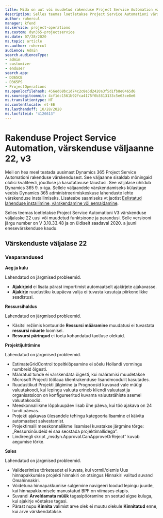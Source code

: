 ```yaml
---
title: Mida on uut või muudetud rakenduse Project Service Automation värskenduse väljaandes 22, V3
description: Selles teemas loetletakse Project Service Automationi värskenduse väljalaske 22, V3 saadaolevaid funktsioone ja parandusi.
author: ruhercul
manager: kfend
ms.service: project-operations
ms.custom: dyn365-projectservice
ms.date: 07/28/2020
ms.topic: article
ms.author: ruhercul
audience: Admin
search.audienceType:
- admin
- customizer
- enduser
search.app:
- D365CE
- D365PS
- ProjectOperations
ms.openlocfilehash: 456ed68bc1d74c2c8e5d2420a3f5d1fb8e0465d6
ms.sourcegitcommit: 4cf1dc1561b92fca4175f0b3813133c5e63ce8e6
ms.translationtype: HT
ms.contentlocale: et-EE
ms.lasthandoff: 10/28/2020
ms.locfileid: "4126613"
---
```

# <a name="project-service-automation-update-release-22-v3"></a>Rakenduse Project Service Automation, värskenduse väljaanne 22, v3

Meil on hea meel teatada uusimast Dynamics 365 Project Service Automationi rakenduse värskendusest. See väljaanne sisaldab mõningaid olulisi kvaliteedi, jõudluse ja kasutatavuse täiustusi. See väljalase ühildub Dynamics 365 9. x-iga. Sellele väljaandele värskendamiseks külastage veebis Dynamics 365 administreerimiskeskuse lahenduste lehte värskenduse installimiseks. Lisateabe saamiseks vt jaotist [Eelistatud lahenduse installimine, värskendamine või eemaldamine](https://docs.microsoft.com/power-platform/admin/install-remove-preferred-solution).

Selles teemas loetletakse Project Service Automationi V3 värskenduse väljalaske 22 uusi või muudetud funktsioone ja parandusi. Selle versiooni järgu number on V 3.10.33.48 ja on üldiselt saadaval 2020. a juuni enesevärskenduse kaudu.

## <a name="update-release-22"></a>Värskenduste väljalase 22

### <a name="bug-fixes"></a>Veaparandused



**Aeg ja kulu**

Lahendatud on järgmised probleemid.

- **Ajakirjeid** ei lisata pärast importimist automaatselt ajakirjete ajakavasse.
- **Ajakirje** ruudustiku kuupäeva valija ei tuvasta kasutaja piirkondlikke seadistusi.

**Ressursihaldus**

Lahendatud on järgmised probleemid.

- Käsitsi režiimis kontuuride **Ressursi määramine** muudatusi ei tuvastata **ressursi nõuete** loomisel.
- **Ressursi päringud** ei toeta kohandatud taotluse olekuid.

**Projektijuhtimine**

Lahendatud on järgmised probleemid.

- EstimateGridControl topeltklõpsamine ei sõelu Hollandi vormingu numbreid õigesti.
- Määratud tunde ei värskendata õigesti, kui määramisi muudetakse Microsoft Projecti töölaua klientrakenduse lisandmoodulit kasutades.
- Ruudustikud Projekti jälgimine ja Prognoosid kuvavad vale müügi valuutakoodi, kui lepingu valuuta erineb kliendi valuutast ja organisatsioon on konfigureeritud kuvama valuutatähiste asemel valuutakoodid.
- Meeskonnaliikme lõppkuupäev lisab ühe päeva, kui töö ajakava on 24 tundi päevas.
- Projekti ajakavas ülesandele tehingu kategooria lisamine ei käivita automaatset salvestamist.
- Projektimalli meeskonnaliikme lisamisel kuvatakse järgmine tõrge: „Ressursinõudeid ei saa seostada projektimallidega”. 
- Lindireegli skript „msdyn.Approval.CanApproveOrReject” kuvab aegumise tõrke.

**Sales**

Lahendatud on järgmised probleemid.

- Valideerimise tõrketeadet ei kuvata, kui vormil/olemis Uus hinnapakkumise projekti hinnakiri on otsingus Hinnakiri valitud suvand Omahinnakiri.
- Võidetuna hinnapakkumise sulgemine navigeeri loodud lepingu juurde, kui hinnapakkumisele manustatud BPF on viimases etapis.
- Suvandi **Arveldamata müük** tagasipööramine on seotud algse kuluga, kui ajakirje võetakse tagasi.
- Pärast nupu **Kinnita** valimist arve olek ei muutu olekule **Kinnitatud** enne, kui arve värskendatakse.
